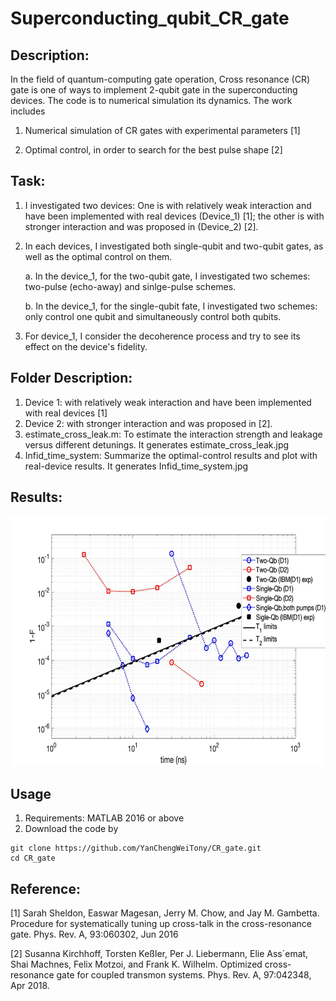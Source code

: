 # Superconducting_qubit_CR_gate

## Description:

In the field of quantum-computing gate operation, Cross resonance (CR) gate is one of ways to implement 2-qubit gate in the superconducting devices. The code is to numerical simulation its dynamics. The work includes

1. Numerical simulation of CR gates with experimental parameters [1]

2. Optimal control, in order to search for the best pulse shape [2]


## Task:
1. I investigated two devices: One is with relatively weak interaction and have been implemented with real devices (Device_1) [1]; the other is with stronger interaction and was proposed in (Device_2) [2].

2. In each devices, I investigated both single-qubit and two-qubit gates, as well as the optimal control on them.

	a. In the device_1, for the two-qubit gate, I investigated two schemes: two-pulse (echo-away) and sinlge-pulse schemes.
    
	b. In the device_1, for the single-qubit fate, I investigated two schemes: only control one qubit and simultaneously control both qubits.


3. For device_1, I consider the decoherence process and try to see its effect on the device's fidelity.

 
## Folder Description:

1. Device 1: with relatively weak interaction and have been implemented with real devices [1]
2. Device 2: with stronger interaction and was proposed in [2].
3. estimate_cross_leak.m: To estimate the interaction strength and leakage versus different detunings. It generates estimate_cross_leak.jpg
4. Infid_time_system: Summarize the optimal-control results and plot with real-device results. It generates Infid_time_system.jpg

## Results:
<img src="https://github.com/YanChengWeiTony/CR_Gate/blob/main/Infid_time_system.jpg" width="600" height="400">

## Usage
1. Requirements: MATLAB 2016 or above
2. Download the code by

```
git clone https://github.com/YanChengWeiTony/CR_gate.git
cd CR_gate
```

## Reference:

[1] Sarah Sheldon, Easwar Magesan, Jerry M. Chow, and Jay M. Gambetta. Procedure for systematically tuning up cross-talk in the cross-resonance gate. Phys. Rev. A, 93:060302, Jun 2016

[2] Susanna Kirchhoff, Torsten Keßler, Per J. Liebermann, Elie Ass´emat, Shai Machnes, Felix Motzoi,
and Frank K. Wilhelm. Optimized cross-resonance gate for coupled transmon systems. Phys. Rev.
A, 97:042348, Apr 2018.



